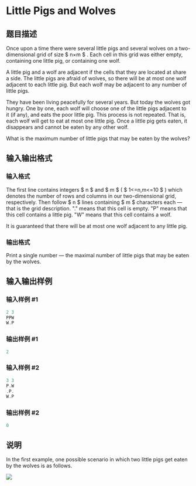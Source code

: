 # Little Pigs and Wolves

## 题目描述

Once upon a time there were several little pigs and several wolves on a two-dimensional grid of size $ n×m $ . Each cell in this grid was either empty, containing one little pig, or containing one wolf.

A little pig and a wolf are adjacent if the cells that they are located at share a side. The little pigs are afraid of wolves, so there will be at most one wolf adjacent to each little pig. But each wolf may be adjacent to any number of little pigs.

They have been living peacefully for several years. But today the wolves got hungry. One by one, each wolf will choose one of the little pigs adjacent to it (if any), and eats the poor little pig. This process is not repeated. That is, each wolf will get to eat at most one little pig. Once a little pig gets eaten, it disappears and cannot be eaten by any other wolf.

What is the maximum number of little pigs that may be eaten by the wolves?

## 输入输出格式

### 输入格式

The first line contains integers $ n $ and $ m $ ( $ 1<=n,m<=10 $ ) which denotes the number of rows and columns in our two-dimensional grid, respectively. Then follow $ n $ lines containing $ m $ characters each — that is the grid description. "." means that this cell is empty. "P" means that this cell contains a little pig. "W" means that this cell contains a wolf.

It is guaranteed that there will be at most one wolf adjacent to any little pig.

### 输出格式

Print a single number — the maximal number of little pigs that may be eaten by the wolves.

## 输入输出样例

### 输入样例 #1

```cpp
2 3
PPW
W.P

```
### 输出样例 #1

```cpp
2

```
### 输入样例 #2

```cpp
3 3
P.W
.P.
W.P

```
### 输出样例 #2

```cpp
0

```
## 说明

In the first example, one possible scenario in which two little pigs get eaten by the wolves is as follows.

![](https://cdn.luogu.com.cn/upload/vjudge_pic/CF116B/fb25895f5a70e2b1fef0cf4619270f69e2caabf8.png)

